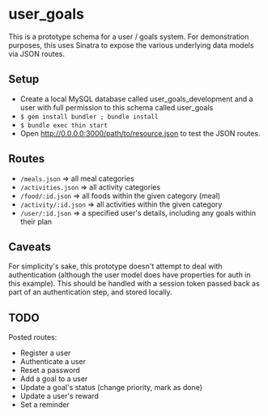 user_goals
==========

This is a prototype schema for a user / goals system. For demonstration purposes, this uses Sinatra to expose the various underlying data models via JSON routes.

Setup
-----

* Create a local MySQL database called user_goals_development and a user with full permission to this schema called user_goals
* `$ gem install bundler ; bundle install`
* `$ bundle exec thin start`
* Open http://0.0.0.0:3000/path/to/resource.json to test the JSON routes.

Routes
------

* `/meals.json` => all meal categories
* `/activities.json` => all activity categories
* `/food/:id.json` => all foods within the given category (meal)
* `/activity/:id.json` => all activities within the given category
* `/user/:id.json` => a specified user's details, including any goals within their plan

Caveats
-------

For simplicity's sake, this prototype doesn't attempt to deal with authentication (although the user model does have properties for auth in this example). This should be handled with a session token passed back as part of an authentication step, and stored locally.

TODO
----

Posted routes:

* Register a user
* Authenticate a user
* Reset a password
* Add a goal to a user
* Update a goal's status (change priority, mark as done)
* Update a user's reward
* Set a reminder